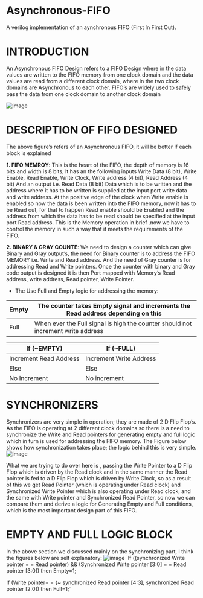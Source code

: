 # Asynchronous-FIFO
A verilog implementation of an aynchronous FIFO (First In First Out).

# INTRODUCTION
An Asynchronous FIFO Design refers to a FIFO Design where in the data values are written to the FIFO memory from one clock domain 
and the data values are read from a different clock domain, where in the two clock domains are Asynchronous to each other.
FIFO’s are widely used to safely pass the data from one clock domain to another clock domain


![image](https://user-images.githubusercontent.com/72949261/213868606-11b3938e-f526-491e-90dc-d7e63132037b.png)


# DESCRIPTION OF FIFO DESIGNED
The above figure’s refers of an Asynchronous FIFO, it will be better if each block is explained

**1. FIFO MEMROY**: 
    This is the heart of the FIFO, the depth of memory is 16 bits and width is 8 bits,
    It has an the following inputs
    Write Data (8 bit), Write Enable, Read Enable, Write Clock, Write address (4 bit), 
    Read Address (4 bit) And an output i.e. Read Data (8 bit)
    Data which is to be written and the address where it has to be written is supplied at the input port write data and write address. At the positive edge of the         clock when Write enable is enabled so now the data is been written into the FIFO memory, now it has to be Read out, for that to happen Read enable should be           Enabled and the address from which the data has to be read should be specified at the input port Read address. This is the Memory operation in brief .now we have       to control the memory in such a way that it meets the requirements of the FIFO.

**2. BINARY & GRAY COUNTE**: 
    We need to design a counter which can give Binary and Gray output’s, the need for Binary counter is to address the FIFO MEMORY i.e. Write and Read address. And the     need of Gray counter is for addressing Read and Write pointers. Once the counter with binary and Gray code output is designed it is then Port mapped with Memory’s     Read address, write address, Read pointer, Write Pointer.
    
* The Use Full and Empty logic for addressing the memory:

| Empty | The counter takes Empty signal and increments the Read address depending on this | 
|-------|----------------------------------------------------------------------------------| 
| Full  | When ever the Full signal is high the counter should not increment write address |
    
|       If (~EMPTY)             |         If (~FULL)            |                  
|-------------------------------|-------------------------------|
|Increment Read Address         |    Increment Write Address    |                
|Else                           |           Else                |                 
|No Increment                   |         No increment          |                 
    

# SYNCHRONIZERS
Synchronizers are very simple in operation; they are made of 2 D Flip Flop’s.
As the FIFO is operating at 2 different clock domains so there is a need to synchronize the Write and Read pointers for generating empty and full logic which in turn is used for addressing the FIFO memory.
The Figure below shows how synchronization takes place; the logic behind this is very simple.
![image](https://user-images.githubusercontent.com/72949261/213869582-55d66493-3b3f-4f8d-9165-23faa9b93e87.png)

What we are trying to do over here is , passing the Write Pointer to a D Flip Flop which is driven by the Read clock and in the same manner the Read pointer is fed to a D Flip Flop which is driven by Write Clock, so as a result of this we get Read Pointer (which is operating under Read clock) and Synchronized Write Pointer which is also operating under Read clock, and the same with Write pointer and Synchronized Read Pointer, so now we can compare them and derive a logic for Generating Empty and Full conditions, which is the most important design part of this FIFO.


# EMPTY AND FULL LOGIC BLOCK
In the above section we discussed mainly on the synchronizing part, I think the figures below are self explanatory:
![image](https://user-images.githubusercontent.com/72949261/213869673-bf4f22cd-3294-483f-b802-937c1255ca94.png)
`If ((synchronized Write pointer = = Read pointer) &&
    (Synchronized Write pointer [3:0] = = Read pointer [3:0]) then
        Empty=1;

If (Write pointer= = {~ synchronized Read pointer [4:3], synchronized Read pointer [2:0]) then
        Full=1;`



